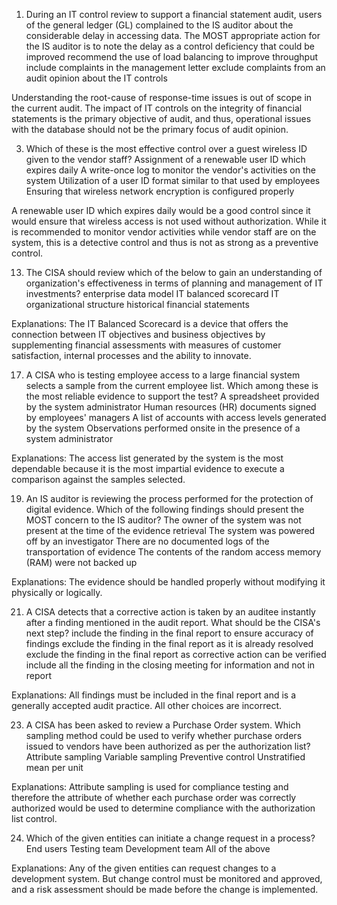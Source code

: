 1. During an IT control review to support a financial statement audit, users of the general ledger (GL) complained to the IS auditor about the considerable delay in accessing data. The MOST appropriate action for the IS auditor is to
note the delay as a control deficiency that could be improved
recommend the use of load balancing to improve throughput
include complaints in the management letter
exclude complaints from an audit opinion about the IT controls

Understanding the root-cause of response-time issues is out of scope in the current audit. The impact of IT controls on the integrity of financial statements is the primary objective of audit, and thus, operational issues with the database should not be the primary focus of audit opinion. 


3. Which of these is the most effective control over a guest wireless ID given to the vendor staff?
Assignment of a renewable user ID which expires daily
A write-once log to monitor the vendor's activities on the system
Utilization of a user ID format similar to that used by employees
Ensuring that wireless network encryption is configured properly

A renewable user ID which expires daily would be a good control since it would ensure that wireless access is not used without authorization. While it is recommended to monitor vendor activities while vendor staff are on the system, this is a detective control and thus is not as strong as a preventive control. 

13. The CISA should review which of the below to gain an understanding of organization's effectiveness in terms of planning and management of IT investments?
enterprise data model
IT balanced scorecard
IT organizational structure
historical financial statements

Explanations:
The IT Balanced Scorecard is a device that offers the connection between IT objectives and business objectives by supplementing financial assessments with measures of customer satisfaction, internal processes and the ability to innovate. 

17. A CISA who is testing employee access to a large financial system selects a sample from the current employee list. Which among these is the most reliable evidence to support the test?
A spreadsheet provided by the system administrator
Human resources (HR) documents signed by employees' managers
A list of accounts with access levels generated by the system
Observations performed onsite in the presence of a system administrator

Explanations:
The access list generated by the system is the most dependable because it is the most impartial evidence to execute a comparison against the samples selected. 

19. An IS auditor is reviewing the process performed for the protection of digital evidence. Which of the following findings should present the MOST concern to the IS auditor?
The owner of the system was not present at the time of the evidence retrieval
The system was powered off by an investigator
There are no documented logs of the transportation of evidence
The contents of the random access memory (RAM) were not backed up

Explanations:
The evidence should be handled properly without modifying it physically or logically.

21. A CISA detects that a corrective action is taken by an auditee instantly after a finding mentioned in the audit report. What should be the CISA's next step?
include the finding in the final report to ensure accuracy of findings
exclude the finding in the final report as it is already resolved
exclude the finding in the final report as corrective action can be verified
include all the finding in the closing meeting for information and not in report

Explanations:
All findings must be included in the final report and is a generally accepted audit practice. All other choices are incorrect.

23. A CISA has been asked to review a Purchase Order system. Which sampling method could be used to verify whether purchase orders issued to vendors have been authorized as per the authorization list?
Attribute sampling
Variable sampling
Preventive control
Unstratified mean per unit

Explanations:
Attribute sampling is used for compliance testing and therefore the attribute of whether each purchase order was correctly authorized would be used to determine compliance with the authorization list control.

24. Which of the given entities can initiate a change request in a process?
End users
Testing team
Development team
All of the above

Explanations:
Any of the given entities can request changes to a development system. But change control must be monitored and approved, and a risk assessment should be made before the change is implemented.


